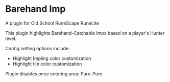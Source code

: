 # Barehand Imp

A plugin for Old School RuneScape RuneLite

This plugin highlights Barehand-Catchable Imps based on a player's Hunter level.

Config setting options include:
- Highlight Impling color customization
- Highlight tile color customization

Plugin disables once entering area: Puro-Puro


